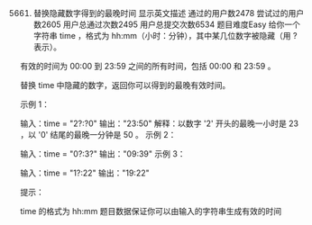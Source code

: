5661. 替换隐藏数字得到的最晚时间 显示英文描述
      通过的用户数2478
      尝试过的用户数2605
      用户总通过次数2495
      用户总提交次数6534
      题目难度Easy
      给你一个字符串 time ，格式为 hh:mm（小时：分钟），其中某几位数字被隐藏（用 ? 表示）。

有效的时间为 00:00 到 23:59 之间的所有时间，包括 00:00 和 23:59 。

替换 time 中隐藏的数字，返回你可以得到的最晚有效时间。



示例 1：

输入：time = "2?:?0"
输出："23:50"
解释：以数字 '2' 开头的最晚一小时是 23 ，以 '0' 结尾的最晚一分钟是 50 。
示例 2：

输入：time = "0?:3?"
输出："09:39"
示例 3：

输入：time = "1?:22"
输出："19:22"


提示：

time 的格式为 hh:mm
题目数据保证你可以由输入的字符串生成有效的时间